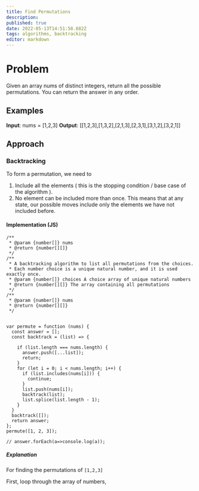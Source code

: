 ```yaml
---
title: Find Permutations
description: 
published: true
date: 2022-05-13T14:51:58.682Z
tags: algorithms, backtracking
editor: markdown
---
```


# Problem
Given an array nums of distinct integers, return all the possible permutations. You can return the answer in any order.

## Examples
**Input**: nums = [1,2,3]
**Output**: [[1,2,3],[1,3,2],[2,1,3],[2,3,1],[3,1,2],[3,2,1]]

## Approach 
### Backtracking
To form a permutation, we need to 
1. Include all the elements ( this is the stopping condition / base case of the algorithm ).
2. No element can be included more than once. This means that at any state, our possible moves include only the elements we have not included before.

#### Implementation (JS)
```
/**
 * @param {number[]} nums
 * @return {number[][]}
 */
/**
 * A backtracking algorithm to list all permutations from the choices.
 * Each number choice is a unique natural number, and it is used exactly once.
 * @param {number[]} choices A choice array of unique natural numbers
 * @return {number[][]} The array containing all permutations
 */
/**
 * @param {number[]} nums
 * @return {number[][]}
 */


var permute = function (nums) {
  const answer = [];
  const backtrack = (list) => {

    if (list.length === nums.length) {
      answer.push([...list]);
      return;
    }
    for (let i = 0; i < nums.length; i++) {
      if (list.includes(nums[i])) {
        continue;
      }
      list.push(nums[i]);
      backtrack(list);
      list.splice(list.length - 1);
    }
  }
  backtrack([]);
  return answer;
};
permute([1, 2, 3]);

// answer.forEach(a=>console.log(a));
```

##### Explanation
For finding the permutations of `[1,2,3]`

First, loop through the array of numbers, 